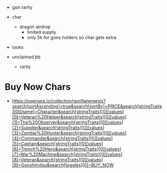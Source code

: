 - gon rarity
- char
  - dragon airdrop
    - limited supply
    - only 5k for gons holders so char gets extra
- looks

- unclaimed bb
  - rarity

# Buy Now Chars
- https://opensea.io/collection/gorillanemesis?search[sortAscending]=true&search[sortBy]=PRICE&search[stringTraits][0][name]=Character&search[stringTraits][0][values][0]=Veteran%20Helper&search[stringTraits][0][values][1]=The%20Observer&search[stringTraits][0][values][2]=Supplier&search[stringTraits][0][values][3]=Zombie%20Hunter&search[stringTraits][0][values][4]=Commander&search[stringTraits][0][values][5]=Captain&search[stringTraits][0][values][6]=Trench%20Hero&search[stringTraits][0][values][7]=War%20Machine&search[stringTraits][0][values][8]=Veteran&search[stringTraits][0][values][9]=Gonshimitsu&search[toggles][0]=BUY_NOW
